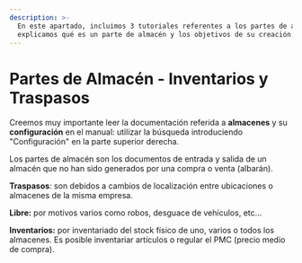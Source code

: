 ```yaml
---
description: >-
  En este apartado, incluimos 3 tutoriales referentes a los partes de almacén,
  explicamos qué es un parte de almacén y los objetivos de su creación.
---
```


# Partes de Almacén - Inventarios  y Traspasos

Creemos muy importante leer la documentación referida a **almacenes**  y su **configuración** en el manual: utilizar la búsqueda introduciendo "Configuración" en la parte superior derecha.

Los partes de almacén son los documentos de entrada y salida de un almacén que no han sido generados por una compra o venta \(albarán\). 

**Traspasos**: son debidos a cambios de localización entre ubicaciones o almacenes de la misma empresa.

**Libre:** por motivos varios como robos, desguace de vehículos, etc...

**Inventarios:** por inventariado del stock físico de uno, varios o todos los almacenes. Es posible inventariar artículos o regular el PMC \(precio medio de compra\).



